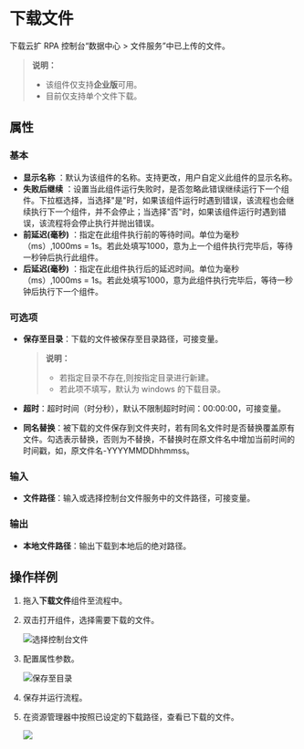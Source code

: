 # 下载文件

下载云扩 RPA 控制台“数据中心 > 文件服务”中已上传的文件。
>**说明：**
>- 该组件仅支持**企业版**可用。
>- 目前仅支持单个文件下载。

## 属性
### 基本
- **显示名称** ：默认为该组件的名称。支持更改，用户自定义此组件的显示名称。
- **失败后继续** ：设置当此组件运行失败时，是否忽略此错误继续运行下一个组件。下拉框选择，当选择"是"时，如果该组件运行时遇到错误，该流程也会继续执行下一个组件，并不会停止；当选择"否"时，如果该组件运行时遇到错误，该流程将会停止执行并抛出错误。
- **前延迟(毫秒)** ：指定在此组件执行前的等待时间。单位为毫秒（ms）,1000ms = 1s。若此处填写1000，意为上一个组件执行完毕后，等待一秒钟后执行此组件。
- **后延迟(毫秒)** ：指定在此组件执行后的延迟时间。单位为毫秒（ms）,1000ms = 1s。若此处填写1000，意为此组件执行完毕后，等待一秒钟后执行下一个组件。

### 可选项
- **保存至目录**：下载的文件被保存至目录路径，可接变量。
  
  >**说明：**
  >- 若指定目录不存在,则按指定目录进行新建。
  >- 若此项不填写，默认为 windows 的下载目录。

- **超时**：超时时间（时分秒），默认不限制超时时间：00:00:00，可接变量。

- **同名替换**：被下载的文件保存到文件夹时，若有同名文件时是否替换覆盖原有文件。勾选表示替换，否则为不替换，不替换时在原文件名中增加当前时间的时间戳，如，原文件名-YYYYMMDDhhmmss。

### 输入

- **文件路径**：输入或选择控制台文件服务中的文件路径，可接变量。

### 输出

- **本地文件路径**：输出下载到本地后的绝对路径。


## 操作样例

1. 拖入**下载文件**组件至流程中。
2. 双击打开组件，选择需要下载的文件。
   
   ![选择控制台文件](https://docimages.blob.core.chinacloudapi.cn/images/Activities/downloadfile20201216.png)

3. 配置属性参数。

   ![保存至目录](https://docimages.blob.core.chinacloudapi.cn/images/Activities/savepath20201216.png)   

4. 保存并运行流程。
5. 在资源管理器中按照已设定的下载路径，查看已下载的文件。
   
   ![](https://docimages.blob.core.chinacloudapi.cn/images/Activities/readfile20201216.png)